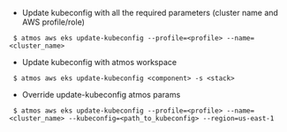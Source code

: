 - Update kubeconfig with all the required parameters (cluster name and AWS profile/role)

```shell
 $ atmos aws eks update-kubeconfig --profile=<profile> --name=<cluster_name>
```

- Update kubeconfig with atmos workspace

```shell
 $ atmos aws eks update-kubeconfig <component> -s <stack>
```

- Override update-kubeconfig atmos params

```shell
 $ atmos aws eks update-kubeconfig --profile=<profile> --name=<cluster_name> --kubeconfig=<path_to_kubeconfig> --region=us-east-1
```
